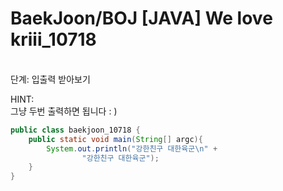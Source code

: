 BaekJoon/BOJ [JAVA] We love kriii_10718
========================

<br/>단계: 입출력 받아보기

<p>
HINT: <br/>
그냥 두번 출력하면 됩니다 : )
</p>

```java
public class baekjoon_10718 {
    public static void main(String[] argc){
        System.out.println("강한친구 대한육군\n" +
                "강한친구 대한육군");
    }
}
```
